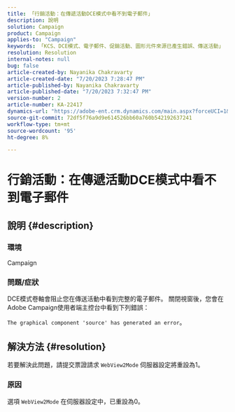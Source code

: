 ```yaml
---
title: 「行銷活動：在傳遞活動DCE模式中看不到電子郵件」
description: 說明
solution: Campaign
product: Campaign
applies-to: "Campaign"
keywords: 「KCS、DCE模式、電子郵件、促銷活動、圖形元件來源已產生錯誤、傳送活動」
resolution: Resolution
internal-notes: null
bug: false
article-created-by: Nayanika Chakravarty
article-created-date: "7/20/2023 7:28:47 PM"
article-published-by: Nayanika Chakravarty
article-published-date: "7/20/2023 7:32:47 PM"
version-number: 2
article-number: KA-22417
dynamics-url: "https://adobe-ent.crm.dynamics.com/main.aspx?forceUCI=1&pagetype=entityrecord&etn=knowledgearticle&id=060ecda4-3327-ee11-9966-6045bd006149"
source-git-commit: 72df5f76a9d9e614526bb60a760b542192637241
workflow-type: tm+mt
source-wordcount: '95'
ht-degree: 8%

---
```


# 行銷活動：在傳遞活動DCE模式中看不到電子郵件

## 說明 {#description}


### 環境

Campaign

### 問題/症狀

DCE模式卷軸會阻止您在傳送活動中看到完整的電子郵件。 關閉視窗後，您會在Adobe Campaign使用者端主控台中看到下列錯誤：

`The graphical component 'source' has generated an error`。


## 解決方法 {#resolution}


若要解決此問題，請提交票證請求 `WebView2Mode` 伺服器設定將重設為1。

### 原因

選項 `WebView2Mode` 在伺服器設定中，已重設為0。
